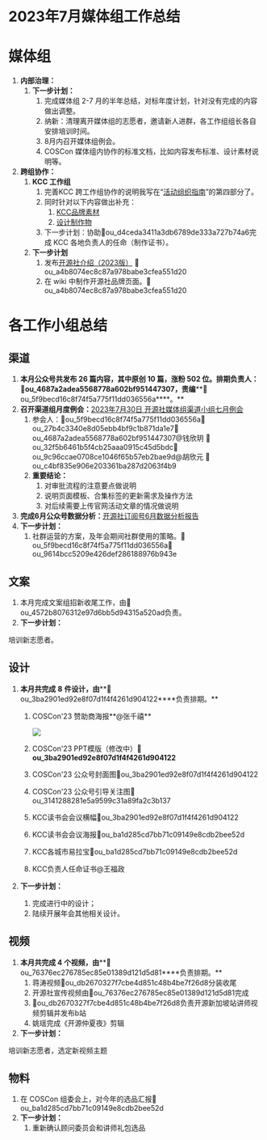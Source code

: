 # 2023年7月媒体组工作总结

# 媒体组

1.  **内部治理：**
    1.  **下一步计划：**
        1.  完成媒体组 2-7 月的半年总结，对标年度计划，针对没有完成的内容做出调整。
        2.  纳新：清理离开媒体组的志愿者，邀请新人进群，各工作组组长各自安排培训时间。
        3.  8月内召开媒体组例会。
        4.  COSCon 媒体组内协作的标准文档，比如内容发布标准、设计素材说明等。
2.  **跨组协作：**
    1.  **KCC 工作组**
        1.  完善KCC 跨工作组协作的说明我写在“[活动组织指南][1]”的第四部分了。
        2.  同时针对以下内容做出补充：
            1.  [KCC品牌素材][2]
            2.  [设计制作物][3]
        3.  下一步计划：协助👤ou_d4ceda3411a3db6789de333a727b74a6完成 KCC 各地负责人的任命（制作证书）。
    2.  **下一步计划**
        1.  发布[开源社介绍（2023版）][4] 👤ou_a4b8074ec8c87a978babe3cfea551d20
        2.  在 wiki 中制作开源社品牌页面。👤ou_a4b8074ec8c87a978babe3cfea551d20

# 各工作小组总结

## 渠道

1.  **本月公众号共发布 26 篇内容，其中原创 10 篇，涨粉 502 位。排期负责人：****👤ou_4687a2adea5568778a602bf951447307****，责编****👤ou_5f9becd16c8f74f5a775f11dd036556a****。**
2.  **召开渠道组月度例会：**[2023年7月30日 开源社媒体组渠道小组七月例会][5]
    1.  参会人：👤ou_5f9becd16c8f74f5a775f11dd036556a👤ou_27b4c3340e8d05ebb4bf9c1b871da1e7👤ou_4687a2adea5568778a602bf951447307@钱欣玥 👤ou_32f5b6461b5f4cb25aaa0915c45d5bdc👤ou_9c96ccae0708ce1046f65b57eb2bae9d@胡欣元 👤ou_c4bf835e906e203361ba287d2063f4b9
    2.  **重要结论：**
        1.  对审批流程的注意要点做说明
        2.  说明页面模板、合集标签的更新需求及操作方法
        3.  对后续需要上传官网活动文章的情况做说明
3.  **完成6月公众号数据分析：**[开源社订阅号6月数据分析报告][6]
4.  **下一步计划：**
    1.  社群运营的方案，及年会期间社群使用的策略。👤ou_5f9becd16c8f74f5a775f11dd036556a👤ou_9614bcc5209e426def286188976b943e

## 文案

1.  本月完成文案组招新收尾工作，由👤ou_4572b8076312e97d6bb5d94315a520ad负责。
2.  **下一步计划：**

培训新志愿者。

## 设计

1.  **本月共完成** **8** **件设计，由****👤ou_3ba2901ed92e8f07d1f4f4261d904122****负责排期。**
    1.  COSCon'23 赞助商海报**@张千禧**
        
        ![](https://kaiyuanshe.cn/api/lark/file/EXvPbCQMWoUi38xPidlcHRPBn7e)
        
    2.  COSCon'23 PPT模版（修改中）**👤ou_3ba2901ed92e8f07d1f4f4261d904122**
    3.  COSCon'23 公众号封面图👤ou_3ba2901ed92e8f07d1f4f4261d904122
    4.  COSCon'23 公众号引导关注图👤ou_3141288281e5a9599c31a89fa2c3b137
    5.  KCC读书会会议横幅👤ou_3ba2901ed92e8f07d1f4f4261d904122
    6.  KCC读书会会议海报👤ou_ba1d285cd7bb71c09149e8cdb2bee52d
    7.  KCC各城市易拉宝👤ou_ba1d285cd7bb71c09149e8cdb2bee52d
    8.  KCC负责人任命证书@王福政

1.  **下一步计划：**
    1.  完成进行中的设计；
    2.  陆续开展年会其他相关设计。

## 视频

1.  **本月共完成 4 个视频，由****👤ou_76376ec276785ec85e01389d121d5d81****负责排期。**
    1.  蒋涛视频👤ou_db2670327f7cbe4d851c48b4be7f26d8分装收尾
    2.  开源社宣传视频由👤ou_76376ec276785ec85e01389d121d5d81完成
    3.  👤ou_db2670327f7cbe4d851c48b4be7f26d8负责开源新加坡站讲师视频剪辑并发布b站
    4.  姚瑶完成《开源仲夏夜》剪辑
2.  **下一步计划：**

培训新志愿者，选定新视频主题

## 物料

1.  在 COSCon 组委会上，对今年的选品汇报👤ou_ba1d285cd7bb71c09149e8cdb2bee52d
2.  **下一步计划：**
    1.  重新确认顾问委员会和讲师礼包选品

[1]: https%3A%2F%2Fkaiyuanshe.feishu.cn%2Fwiki%2FJbKswJMD7iE5hbkWDEacggMWnJh%3Ffrom%3Dfrom_copylink
[2]: https%3A%2F%2Fkaiyuanshe.feishu.cn%2Fwiki%2FWzqfwuTEXiXyunkWDRic9KGRnEg%3Ffrom%3Dfrom_copylink
[3]: https%3A%2F%2Fkaiyuanshe.feishu.cn%2Fwiki%2FWUuuwGgxVizpSWk0HLPcybNBnrf%3Ffrom%3Dfrom_copylink
[4]: https://kaiyuanshe.feishu.cn/docx/Rxmdd9eWXo9xVpxAzC0cDrafndc
[5]: https://kaiyuanshe.feishu.cn/docx/JHMjd3VDgoAjLTxrSV2cPvzCnRe
[6]: https://kaiyuanshe.feishu.cn/docx/Kt7Jdj41DoVI9VxH5T0cb9YCnYu